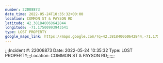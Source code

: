 ```yaml
---
number: 22008873
date_time: 2022-05-24T10:35:32+00:00
location: COMMON ST & PAYSON RD
latitude: 42.381840060642844
longitude: -71.17500993943541
type: LOST PROPERTY
google_maps_link: https://maps.google.com/?q=42.381840060642844,-71.17500993943541
---
```


;;;Incident #: 22008873  Date: 2022-05-24 10:35:32   Type: LOST PROPERTY;;;Location: COMMON ST & PAYSON RD;;;;;;
